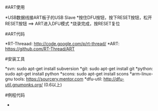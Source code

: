 #ART使用

*USB数据线接ART板子的USB Slave
*按住DFU按钮，按下RESET按钮，松开RESET按钮 ==> ART进入DFU模式
*烧录完成，按RESET复位

#ART代码

*RT-Threaad: http://code.google.com/p/rt-thread/
*ART: https://github.com/RT-Thread/ART

#安装工具

*svn: sudo apt-get install subversion
*git: sudo apt-get install git
*python: sudo apt-get install python
*scons: sudo apt-get install scons
*arm-linux-gnu tools: https://sourcery.mentor.com
*dfu-util: http://dfu-util.gnumonks.org/ (0.6以上)

#例程代码

*

